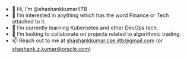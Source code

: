 - 👋 Hi, I’m @shashankkumarIITB
- 👀 I’m interested in anything which has the word Finance or Tech attached to it.
- 🌱 I’m currently learning Kubernetes and other DevOps tech.
- 💞️ I’m looking to collaborate on projects related to algorithmic trading.
- 📫 Reach out to me at shashankkumar.cse.iitb@gmail.com (or shashank.z.kumar@oracle.com)

<!---
shashankkumarIITB/shashankkumarIITB is a ✨ special ✨ repository because its `README.md` (this file) appears on your GitHub profile.
You can click the Preview link to take a look at your changes.
--->
